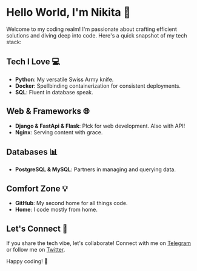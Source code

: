 # Hello World, I'm Nikita 👋

Welcome to my coding realm! I'm passionate about crafting efficient solutions and diving deep into code. Here's a quick snapshot of my tech stack:

## Tech I Love 💻
- **Python**: My versatile Swiss Army knife.
- **Docker**: Spellbinding containerization for consistent deployments.
- **SQL**: Fluent in database speak.

## Web & Frameworks 🌐
- **Django & FastApi & Flask**: PIck for web development. Also with API!
- **Nginx**: Serving content with grace.

## Databases 📊
- **PostgreSQL & MySQL**: Partners in managing and querying data.

## Comfort Zone 💡
- **GitHub**: My second home for all things code.
- **Home**: I code mostly from home.

## Let's Connect 🌟
If you share the tech vibe, let's collaborate! Connect with me on [Telegram](@Nikita_irl) or follow me on [Twitter](https://twitter.com/Enoth_official).

Happy coding! 🚀

